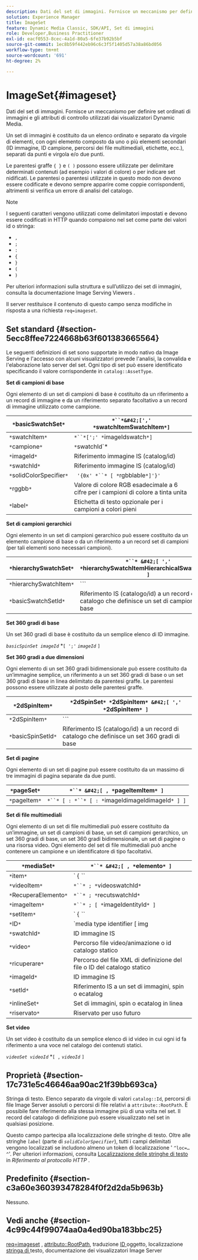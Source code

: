 ```yaml
---
description: Dati del set di immagini. Fornisce un meccanismo per definire set ordinati di immagini e gli attributi di controllo utilizzati dai visualizzatori Dynamic Media.
solution: Experience Manager
title: ImageSet
feature: Dynamic Media Classic, SDK/API, Set di immagini
role: Developer,Business Practitioner
exl-id: eacf0553-8cec-4a1d-80a5-6fe37b92b5bf
source-git-commit: 1ec8b59f442eb96c6c3f5f1405d57a38a86bd056
workflow-type: tm+mt
source-wordcount: '691'
ht-degree: 2%

---
```


# ImageSet{#imageset}

Dati del set di immagini. Fornisce un meccanismo per definire set ordinati di immagini e gli attributi di controllo utilizzati dai visualizzatori Dynamic Media.

Un set di immagini è costituito da un elenco ordinato e separato da virgole di elementi, con ogni elemento composto da uno o più elementi secondari (ID immagine, ID campione, percorsi dei file multimediali, etichette, ecc.), separati da punti e virgola e/o due punti.

Le parentesi graffe `{ }` e `( )` possono essere utilizzate per delimitare determinati contenuti (ad esempio i valori di colore) o per indicare set nidificati. Le parentesi o parentesi utilizzate in questo modo non devono essere codificate e devono sempre apparire come coppie corrispondenti, altrimenti si verifica un errore di analisi del catalogo.

>[!NOTE]
>
>I seguenti caratteri vengono utilizzati come delimitatori impostati e devono essere codificati in HTTP quando compaiono nel set come parte dei valori id o stringa:
>
>* `,`
>* `;`
>* `:`
>* `{`
>* `}`
>* `(`
>* `)`



Per ulteriori informazioni sulla struttura e sull’utilizzo dei set di immagini, consulta la documentazione Image Serving Viewers .

Il server restituisce il contenuto di questo campo senza modifiche in risposta a una richiesta `req=imageset`.

## Set standard {#section-5ecc8ffee7224668b63f601383665564}

Le seguenti definizioni di set sono supportate in modo nativo da Image Serving e l&#39;accesso con alcuni visualizzatori prevede l&#39;analisi, la convalida e l&#39;elaborazione lato server del set. Ogni tipo di set può essere identificato specificando il valore corrispondente in `catalog::AssetType`.

**Set di campioni di base**

Ogni elemento di un set di campioni di base è costituito da un riferimento a un record di immagine e da un riferimento separato facoltativo a un record di immagine utilizzato come campione.

| `*`basicSwatchSet`*` | `*``*&#42;[',' *`swatchItemSwatchItem`*]` |
|---|---|
| `*`swatchItem`*` | `*``*[';' *`imageIdswatch`*]` |
| `*`campione`*` | `*`swatchId`*|solidColorSpecifier` |
| `*`imageId`*` | Riferimento immagine IS (catalog/id) |
| `*`swatchId`*` | Riferimento immagine IS (catalog/id) |
| `*`solidColorSpecifier`*` | ` '{0x' *``* [ *`rgbblable`*]'}'` |
| `*`rggbb`*` | Valore di colore RGB esadecimale a 6 cifre per i campioni di colore a tinta unita |
| `*`label`*` | Etichetta di testo opzionale per i campioni a colori pieni |

**Set di campioni gerarchici**

Ogni elemento in un set di campioni gerarchico può essere costituito da un elemento campione di base o da un riferimento a un record set di campioni (per tali elementi sono necessari campioni).

| `*`hierarchySwatchSet`*` | `*``* &#42;[ ',' *`hierarchySwatchItemHierarchicalSwatchItem`* ]` |
|---|---|
| `*`hierarchySwatchItem`*` | `*``* | { *``* ';' *`swatchItembasicSwatchSetIdswatch`* }` |
| `*`basicSwatchSetId`*` | Riferimento IS (catalogo/id) a un record di catalogo che definisce un set di campioni di base |

**Set 360 gradi di base**

Un set 360 gradi di base è costituito da un semplice elenco di ID immagine.

*`basicSpinSet imageId`*  *`[ ';'`  *`imageId`* `]`

**Set 360 gradi a due dimensioni**

Ogni elemento di un set 360 gradi bidimensionale può essere costituito da un’immagine semplice, un riferimento a un set 360 gradi di base o un set 360 gradi di base in linea delimitato da parentesi graffe. Le parentesi possono essere utilizzate al posto delle parentesi graffe.

| `*`2dSpinItem`*` | `*`2dSpinSet`* *`2dSpinItem`* &#42;[ ',' *`2dSpinItem`* ]` |
|---|---|
| `*`2dSpinItem`*` | `*``* | { '{' *``* '}' } | *`imageIdbasicSpinSetSpinSetId`*` |
| `*`basicSpinSetId`*` | Riferimento IS (catalogo/id) a un record di catalogo che definisce un set 360 gradi di base |

**Set di pagine**

Ogni elemento di un set di pagine può essere costituito da un massimo di tre immagini di pagina separate da due punti.

| `*`pageSet`*` | `*``* &#42;[ , *`pageItemItem`* ]` |
|---|---|
| `*`pageItem`*` | `*``* [ : *``* [ : *`imageIdimageIdimageId`* ] ]` |

**Set di file multimediali**

Ogni elemento di un set di file multimediali può essere costituito da un’immagine, un set di campioni di base, un set di campioni gerarchico, un set 360 gradi di base, un set 360 gradi bidimensionale, un set di pagine o una risorsa video. Ogni elemento del set di file multimediali può anche contenere un campione e un identificatore di tipo facoltativi.

| `*`mediaSet`*` | `*``* &#42;[ , *`elemento`* ]` |
|---|---|
| `*`item`*` | ` { *``* | *``* | *``*}} | *``* } [ ; [ *``* ] [ ; [ *`videoItemRipristinaItemItemsetItemIDreserve`* ] ] ]` |
| `*`videoItem`*` | `*``* ; *`videoswatchId`*` |
| `*`RecuperaElemento`*` | `*``* ; *`recutswatchId`*` |
| `*`imageItem`*` | `*``* ; [ *`imageIdentityId`* ]` |
| `*`setItem`*` | ` { *``* | { '{' *``* '}' } } ; *`setIdinlineSetswatchId`*` |
| `*`ID`*` | `media type identifier [ img | basic | advanced_image | img | img_set | advanced_imageset | advanced_swatchset | spin | video ]` |
| `*`swatchId`*` | ID immagine IS |
| `*`video`*` | Percorso file video/animazione o id catalogo statico |
| `*`ricuperare`*` | Percorso del file XML di definizione del file o ID del catalogo statico |
| `*`imageId`*` | ID immagine IS |
| `*`setId`*` | Riferimento IS a un set di immagini, spin o ecatalog |
| `*`inlineSet`*` | Set di immagini, spin o ecatalog in linea |
| `*`riservato`*` | Riservato per uso futuro |

**Set video**

Un set video è costituito da un semplice elenco di id video in cui ogni id fa riferimento a una voce nel catalogo dei contenuti statici.

*`videoSet videoId`*  *`[ ,`  *`videoId`* `]`

## Proprietà {#section-17c731e5c46646aa90ac21f39bb693ca}

Stringa di testo. Elenco separato da virgole di valori `catalog::Id`, percorsi di file Image Server assoluti o percorsi di file relativi a `attribute::RootPath`. È possibile fare riferimento alla stessa immagine più di una volta nel set. Il record del catalogo di definizione può essere visualizzato nel set in qualsiasi posizione.

Questo campo partecipa alla localizzazione delle stringhe di testo. Oltre alle stringhe *`label`* (parte di *`solidColorSpecifier`*), tutti i campi delimitati vengono localizzati se includono almeno un token di localizzazione &#39; `^loc=…^`&#39;. Per ulteriori informazioni, consulta [Localizzazione delle stringhe di testo](/help/aem-is-ir-api/is-api/http-ref/image-serving-api-ref/c-http-protocol-reference/c-syntax-and-features/r-text-string-localization.md) in *Riferimento al protocollo HTTP* .

## Predefinito {#section-c3a60e360393478284f0f2d2da5b963b}

Nessuno.

## Vedi anche {#section-4c99c44f99074aa0a4ed90ba183bbc25}

[req=imageset](/help/aem-is-ir-api/is-api/http-ref/image-serving-api-ref/c-http-protocol-reference/c-command-reference/r-req/r-req.md) ,  [attributo::RootPath](/help/aem-is-ir-api/is-api/image-catalog/image-serving-api-ref/c-image-catalog-reference/c-attributes-reference/r-rootpath.md), traduzione [ ID ](/help/aem-is-ir-api/is-api/http-ref/image-serving-api-ref/c-http-protocol-reference/c-syntax-and-features/r-object-id-translation.md) oggetto, localizzazione [ stringa di ](/help/aem-is-ir-api/is-api/http-ref/image-serving-api-ref/c-http-protocol-reference/c-syntax-and-features/r-text-string-localization.md) testo, documentazione dei visualizzatori Image Server
